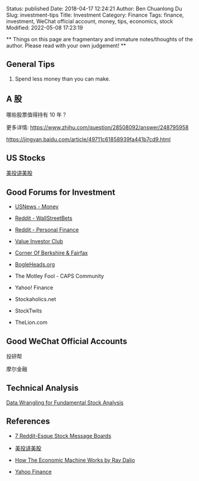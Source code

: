 Status: published
Date: 2018-04-17 12:24:21
Author: Ben Chuanlong Du
Slug: investment-tips
Title: Investment
Category: Finance
Tags: finance, investment, WeChat official account, money, tips, economics, stock
Modified: 2022-05-08 17:23:19

**
Things on this page are
fragmentary and immature notes/thoughts of the author.
Please read with your own judgement!
**

## General Tips 

1. Spend less money than you can make.

## A 股

哪些股票值得持有 10 年？

更多详情: https://www.zhihu.com/question/28508092/answer/248795958

https://jingyan.baidu.com/article/49711c61858939fa441b7cd9.html

## US Stocks

[美投讲美股](https://www.youtube.com/channel/UCBUH38E0ngqvmTqdchWunwQ)

## Good Forums for Investment

- [USNews - Money](https://money.usnews.com/investing?int=top_nav_Investing)

- [Reddit - WallStreetBets](https://www.reddit.com/r/wallstreetbets/)

- [Reddit - Personal Finance](https://www.reddit.com/r/personalfinance/)

- [Value Investor Club](https://valueinvestorsclub.com/)

- [Corner Of Berkshire & Fairfax](https://thecobf.com/)

- [BogleHeads.org](https://www.bogleheads.org/forum/index.php)

- The Motley Fool - CAPS Community

- Yahoo! Finance

- Stockaholics.net

- StockTwits

- TheLion.com

## Good WeChat Official Accounts

投研帮

摩尔金融

## Technical Analysis

[Data Wrangling for Fundamental Stock Analysis](https://alpha2phi.medium.com/data-wrangling-for-fundamental-stock-analysis-d9f5a3d36056)

## References

- [7 Reddit-Esque Stock Message Boards](https://money.usnews.com/investing/stock-market-news/slideshows/reddit-esque-stock-market-forums)

- [美投讲美股](https://www.youtube.com/channel/UCBUH38E0ngqvmTqdchWunwQ)

- [How The Economic Machine Works by Ray Dalio](https://www.youtube.com/watch?v=PHe0bXAIuk0)

- [Yahoo Finance](https://finance.yahoo.com/news/)

